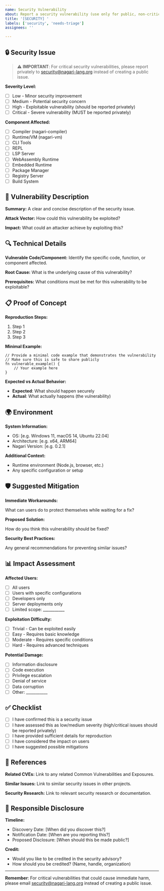 ```yaml
---
name: Security Vulnerability
about: Report a security vulnerability (use only for public, non-critical issues)
title: '[SECURITY] '
labels: ['security', 'needs-triage']
assignees: ''

---
```


## 🔒 Security Issue

> ⚠️ **IMPORTANT**: For critical security vulnerabilities, please report privately to <security@nagari-lang.org> instead of creating a public issue.

**Severity Level:**

- [ ] Low - Minor security improvement
- [ ] Medium - Potential security concern
- [ ] High - Exploitable vulnerability (should be reported privately)
- [ ] Critical - Severe vulnerability (MUST be reported privately)

**Component Affected:**

- [ ] Compiler (nagari-compiler)
- [ ] Runtime/VM (nagari-vm)
- [ ] CLI Tools
- [ ] REPL
- [ ] LSP Server
- [ ] WebAssembly Runtime
- [ ] Embedded Runtime
- [ ] Package Manager
- [ ] Registry Server
- [ ] Build System

## 🎯 Vulnerability Description

**Summary:**
A clear and concise description of the security issue.

**Attack Vector:**
How could this vulnerability be exploited?

**Impact:**
What could an attacker achieve by exploiting this?

## 🔍 Technical Details

**Vulnerable Code/Component:**
Identify the specific code, function, or component affected.

**Root Cause:**
What is the underlying cause of this vulnerability?

**Prerequisites:**
What conditions must be met for this vulnerability to be exploitable?

## 📋 Proof of Concept

**Reproduction Steps:**

1. Step 1
2. Step 2
3. Step 3

**Minimal Example:**

```nagari
// Provide a minimal code example that demonstrates the vulnerability
// Make sure this is safe to share publicly
fn vulnerable_example() {
    // Your example here
}
```

**Expected vs Actual Behavior:**

- **Expected**: What should happen securely
- **Actual**: What actually happens (the vulnerability)

## 🌍 Environment

**System Information:**

- OS: [e.g. Windows 11, macOS 14, Ubuntu 22.04]
- Architecture: [e.g. x64, ARM64]
- Nagari Version: [e.g. 0.2.1]

**Additional Context:**

- Runtime environment (Node.js, browser, etc.)
- Any specific configuration or setup

## 🛡️ Suggested Mitigation

**Immediate Workarounds:**

What can users do to protect themselves while waiting for a fix?

**Proposed Solution:**

How do you think this vulnerability should be fixed?

**Security Best Practices:**

Any general recommendations for preventing similar issues?

## 📊 Impact Assessment

**Affected Users:**

- [ ] All users
- [ ] Users with specific configurations
- [ ] Developers only
- [ ] Server deployments only
- [ ] Limited scope: ___________

**Exploitation Difficulty:**

- [ ] Trivial - Can be exploited easily
- [ ] Easy - Requires basic knowledge
- [ ] Moderate - Requires specific conditions
- [ ] Hard - Requires advanced techniques

**Potential Damage:**

- [ ] Information disclosure
- [ ] Code execution
- [ ] Privilege escalation
- [ ] Denial of service
- [ ] Data corruption
- [ ] Other: ___________

## ✅ Checklist

- [ ] I have confirmed this is a security issue
- [ ] I have assessed this as low/medium severity (high/critical issues should be reported privately)
- [ ] I have provided sufficient details for reproduction
- [ ] I have considered the impact on users
- [ ] I have suggested possible mitigations

## 🔗 References

**Related CVEs:**
Link to any related Common Vulnerabilities and Exposures.

**Similar Issues:**
Link to similar security issues in other projects.

**Security Research:**
Link to relevant security research or documentation.

## 📝 Responsible Disclosure

**Timeline:**

- Discovery Date: [When did you discover this?]
- Notification Date: [When are you reporting this?]
- Proposed Disclosure: [When should this be made public?]

**Credit:**

- Would you like to be credited in the security advisory?
- How should you be credited? (Name, handle, organization)

---

**Remember**: For critical vulnerabilities that could cause immediate harm, please email <security@nagari-lang.org> instead of creating a public issue.

